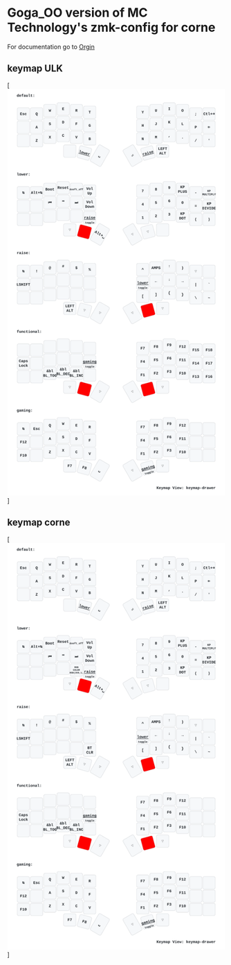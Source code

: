 # Goga_OO version of MC Technology's zmk-config for corne 

For documentation go to [Orgin](https://github.com/mctechnology17/zmk-config)

## keymap ULK
[![keymap-drawer-demo-corne](keymap-drawer/ulk.svg)]
## keymap corne
[![keymap-drawer-demo-corne](keymap-drawer/corne.svg)]

